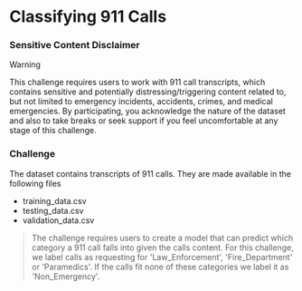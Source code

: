 # Classifying 911 Calls
### Sensitive Content Disclaimer
> [!WARNING] 
> This challenge requires users to work with 911 call transcripts, which contains sensitive and potentially distressing/triggering content related to, but not limited to emergency incidents, accidents, crimes, and medical emergencies. By participating, you acknowledge the nature of the dataset and also to take breaks or seek support if you feel uncomfortable at any stage of this challenge.

### Challenge
The dataset contains transcripts of 911 calls. They are made available in the following files
- training_data.csv
- testing_data.csv
- validation_data.csv
> The challenge requires users to create a model that can predict which category a 911 call falls into given the calls content. For this challenge, we label calls as requesting for 'Law_Enforcement', 'Fire_Department' or 'Paramedics'. If the calls fit none of these categories we label it as 'Non_Emergency'.
